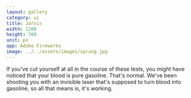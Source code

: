 ```yaml
---
layout: gallery
category: ui
title: Jarvis
width: 1200
height: 760
unit: px
app: Adobe Fireworks
image: ../../assets/images/sprung.jpg
---
```


If you've cut yourself at all in the course of these tests, you might have noticed that your blood is pure gasoline. That's normal. We've been shooting you with an invisible laser that's supposed to turn blood into gasoline, so all that means is, it's working.
